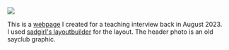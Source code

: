 <img src="https://web.archive.org/web/20090830175150/http://geocities.com/apple1914/hello.gif">
 <p>This is a <a href="https://heartofmiriam.github.io/skylasclassroom/"> webpage</a> I created for a teaching interview back in August 2023. 
  <br>I used <a href="https://goblin-heart.net/sadgrl/projects/layout-builder/">sadgirl's layoutbuilder</a> for the layout. The header photo is an old sayclub graphic.</p>
